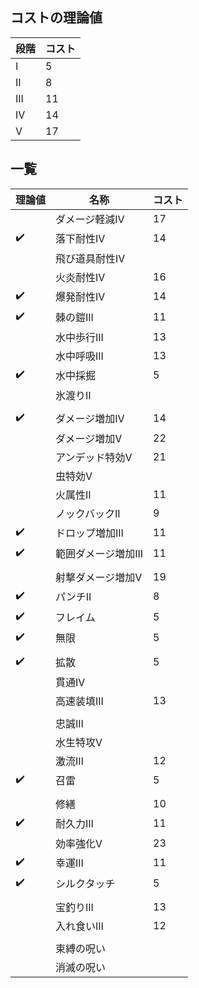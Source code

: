 ## コストの理論値
段階|コスト
--|--
I|5
II|8
III|11
IV|14
V|17

## 一覧
理論値|名称|コスト
--|--|--
　|ダメージ軽減IV|17
:heavy_check_mark:|落下耐性IV|14
　|飛び道具耐性IV|
　|火炎耐性IV|16
:heavy_check_mark:|爆発耐性IV|14
:heavy_check_mark:|棘の鎧III|11
　|水中歩行III|13
　|水中呼吸III|13
:heavy_check_mark:|水中採掘|5
　|氷渡りII|
||
:heavy_check_mark:|ダメージ増加IV|14
　|ダメージ増加V|22
　|アンデッド特効V|21
　|虫特効V|
　|火属性II|11
　|ノックバックII|9
:heavy_check_mark:|ドロップ増加III|11
:heavy_check_mark:|範囲ダメージ増加III|11
||
　|射撃ダメージ増加V|19
:heavy_check_mark:|パンチII|8
:heavy_check_mark:|フレイム|5
:heavy_check_mark:|無限|5
||
:heavy_check_mark:|拡散|5
　|貫通IV|
　|高速装填III|13
||
　|忠誠III|
　|水生特攻V|
　|激流Ⅲ|12
:heavy_check_mark:|召雷|5
||
　|修繕|10
:heavy_check_mark:|耐久力III|11
　|効率強化V|23
:heavy_check_mark:|幸運III|11
:heavy_check_mark:|シルクタッチ|5
||
　|宝釣りIII|13
　|入れ食いIII|12
||
　|束縛の呪い|
　|消滅の呪い|
